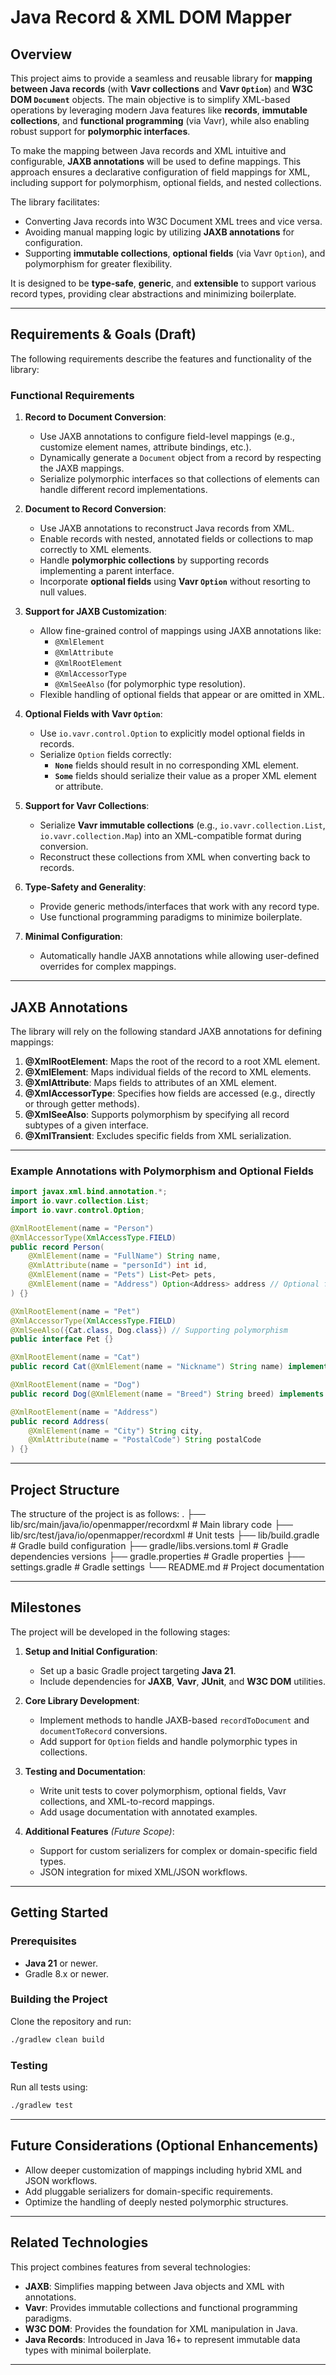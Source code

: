 
# Java Record & XML DOM Mapper

## Overview

This project aims to provide a seamless and reusable library for **mapping between Java records** (with **Vavr collections** and **Vavr `Option`**) and **W3C DOM `Document`** objects. The main objective is to simplify XML-based operations by leveraging modern Java features like **records**, **immutable collections**, and **functional programming** (via Vavr), while also enabling robust support for **polymorphic interfaces**.

To make the mapping between Java records and XML intuitive and configurable, **JAXB annotations** will be used to define mappings. This approach ensures a declarative configuration of field mappings for XML, including support for polymorphism, optional fields, and nested collections.

The library facilitates:
- Converting Java records into W3C Document XML trees and vice versa.
- Avoiding manual mapping logic by utilizing **JAXB annotations** for configuration.
- Supporting **immutable collections**, **optional fields** (via Vavr `Option`), and polymorphism for greater flexibility.

It is designed to be **type-safe**, **generic**, and **extensible** to support various record types, providing clear abstractions and minimizing boilerplate.

---

## Requirements & Goals (Draft)

The following requirements describe the features and functionality of the library:

### Functional Requirements
1. **Record to Document Conversion**:
    - Use JAXB annotations to configure field-level mappings (e.g., customize element names, attribute bindings, etc.).
    - Dynamically generate a `Document` object from a record by respecting the JAXB mappings.
    - Serialize polymorphic interfaces so that collections of elements can handle different record implementations.

2. **Document to Record Conversion**:
    - Use JAXB annotations to reconstruct Java records from XML.
    - Enable records with nested, annotated fields or collections to map correctly to XML elements.
    - Handle **polymorphic collections** by supporting records implementing a parent interface.
    - Incorporate **optional fields** using **Vavr `Option`** without resorting to null values.

3. **Support for JAXB Customization**:
    - Allow fine-grained control of mappings using JAXB annotations like:
        - `@XmlElement`
        - `@XmlAttribute`
        - `@XmlRootElement`
        - `@XmlAccessorType`
        - `@XmlSeeAlso` (for polymorphic type resolution).
    - Flexible handling of optional fields that appear or are omitted in XML.

4. **Optional Fields with Vavr `Option`**:
    - Use `io.vavr.control.Option` to explicitly model optional fields in records.
    - Serialize `Option` fields correctly:
        - **`None`** fields should result in no corresponding XML element.
        - **`Some`** fields should serialize their value as a proper XML element or attribute.

5. **Support for Vavr Collections**:
    - Serialize **Vavr immutable collections** (e.g., `io.vavr.collection.List`, `io.vavr.collection.Map`) into an XML-compatible format during conversion.
    - Reconstruct these collections from XML when converting back to records.

6. **Type-Safety and Generality**:
    - Provide generic methods/interfaces that work with any record type.
    - Use functional programming paradigms to minimize boilerplate.

7. **Minimal Configuration**:
    - Automatically handle JAXB annotations while allowing user-defined overrides for complex mappings.

---

## JAXB Annotations

The library will rely on the following standard JAXB annotations for defining mappings:

1. **@XmlRootElement**: Maps the root of the record to a root XML element.
2. **@XmlElement**: Maps individual fields of the record to XML elements.
3. **@XmlAttribute**: Maps fields to attributes of an XML element.
4. **@XmlAccessorType**: Specifies how fields are accessed (e.g., directly or through getter methods).
5. **@XmlSeeAlso**: Supports polymorphism by specifying all record subtypes of a given interface.
6. **@XmlTransient**: Excludes specific fields from XML serialization.

---

### Example Annotations with Polymorphism and Optional Fields
```java
import javax.xml.bind.annotation.*;
import io.vavr.collection.List;
import io.vavr.control.Option;

@XmlRootElement(name = "Person")
@XmlAccessorType(XmlAccessType.FIELD)
public record Person(
    @XmlElement(name = "FullName") String name,
    @XmlAttribute(name = "personId") int id,
    @XmlElement(name = "Pets") List<Pet> pets,
    @XmlElement(name = "Address") Option<Address> address // Optional field
) {}

@XmlRootElement(name = "Pet")
@XmlAccessorType(XmlAccessType.FIELD)
@XmlSeeAlso({Cat.class, Dog.class}) // Supporting polymorphism
public interface Pet {}

@XmlRootElement(name = "Cat")
public record Cat(@XmlElement(name = "Nickname") String name) implements Pet {}

@XmlRootElement(name = "Dog")
public record Dog(@XmlElement(name = "Breed") String breed) implements Pet {}

@XmlRootElement(name = "Address")
public record Address(
    @XmlElement(name = "City") String city,
    @XmlAttribute(name = "PostalCode") String postalCode
) {}
```

---

## Project Structure

The structure of the project is as follows:
. 
├── lib/src/main/java/io/openmapper/recordxml # Main library code 
├── lib/src/test/java/io/openmapper/recordxml # Unit tests 
├── lib/build.gradle # Gradle build configuration
├── gradle/libs.versions.toml # Gradle dependencies versions 
├── gradle.properties # Gradle properties
├── settings.gradle # Gradle settings
└── README.md # Project documentation


---

## Milestones

The project will be developed in the following stages:

1. **Setup and Initial Configuration**:
    - Set up a basic Gradle project targeting **Java 21**.
    - Include dependencies for **JAXB**, **Vavr**, **JUnit**, and **W3C DOM** utilities.

2. **Core Library Development**:
    - Implement methods to handle JAXB-based `recordToDocument` and `documentToRecord` conversions.
    - Add support for `Option` fields and handle polymorphic types in collections.

3. **Testing and Documentation**:
    - Write unit tests to cover polymorphism, optional fields, Vavr collections, and XML-to-record mappings.
    - Add usage documentation with annotated examples.

4. **Additional Features** *(Future Scope)*:
    - Support for custom serializers for complex or domain-specific field types.
    - JSON integration for mixed XML/JSON workflows.

---

## Getting Started

### Prerequisites
- **Java 21** or newer.
- Gradle 8.x or newer.

### Building the Project
Clone the repository and run:
```bash
./gradlew clean build
```

### Testing
Run all tests using:
```bash
./gradlew test
```

---

## Future Considerations (Optional Enhancements)
- Allow deeper customization of mappings including hybrid XML and JSON workflows.
- Add pluggable serializers for domain-specific requirements.
- Optimize the handling of deeply nested polymorphic structures.

---

## Related Technologies
This project combines features from several technologies:
- **JAXB**: Simplifies mapping between Java objects and XML with annotations.
- **Vavr**: Provides immutable collections and functional programming paradigms.
- **W3C DOM**: Provides the foundation for XML manipulation in Java.
- **Java Records**: Introduced in Java 16+ to represent immutable data types with minimal boilerplate.

---
